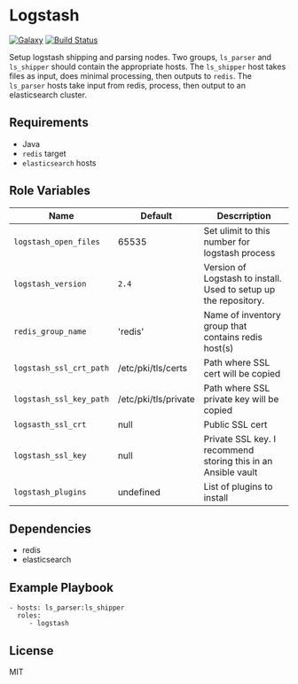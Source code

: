 Logstash
========
[![Galaxy](https://img.shields.io/badge/galaxy-samdoran.logstash-blue.svg?style=flat)](https://galaxy.ansible.com/samdoran/logstash)
[![Build Status](https://travis-ci.org/samdoran/ansible-role-logstash.svg?branch=master)](https://travis-ci.org/samdoran/ansible-role-logstash)

Setup logstash shipping and parsing nodes. Two groups, `ls_parser` and `ls_shipper` should contain the appropriate hosts. The `ls_shipper` host takes files as input, does minimal processing, then outputs to `redis`. The `ls_parser` hosts take input from redis, process, then output to an elasticsearch cluster.

Requirements
------------

* Java
* `redis` target
* `elasticsearch` hosts

Role Variables
--------------

| Name                     | Default | Descrription |
|---------------------------|--------|---------------|
| `logstash_open_files`    | 65535    | Set ulimit to this number for logstash process   |
| `logstash_version` | `2.4` | Version of Logstash to install. Used to setup up the repository. |
| `redis_group_name`    |  'redis'   | Name of inventory group that contains redis host(s) |
| `logstash_ssl_crt_path`    | /etc/pki/tls/certs    | Path where SSL cert will be copied   |
| `logstash_ssl_key_path`    | /etc/pki/tls/private    | Path where SSL private key will be copied   |
| `logsasth_ssl_crt`    |  null   |  Public SSL cert |
| `logstash_ssl_key`    |  null   |  Private SSL key. I recommend storing this in an Ansible vault |
| `logstash_plugins` | undefined | List of plugins to install |

Dependencies
------------

* redis
* elasticsearch

Example Playbook
-------------------------

    - hosts: ls_parser:ls_shipper
      roles:
         - logstash

License
-------

MIT

